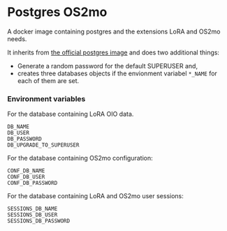 # Postgres OS2mo
A docker image containing postgres and the extensions LoRA and OS2mo needs.

It inherits from [the official postgres
image](https://hub.docker.com/_/postgres) and does two additional things:
   * Generate a random password for the default SUPERUSER and,
   * creates three databases objects if the envionment variabel `*_NAME` for each
of them are set.

### Environment variables
For the database containing LoRA OIO data.
```
DB_NAME
DB_USER
DB_PASSWORD
DB_UPGRADE_TO_SUPERUSER
```

For the database containing OS2mo configuration:
```
CONF_DB_NAME
CONF_DB_USER
CONF_DB_PASSWORD
```

For the database containing LoRA and OS2mo user sessions:
```
SESSIONS_DB_NAME
SESSIONS_DB_USER
SESSIONS_DB_PASSWORD
```
